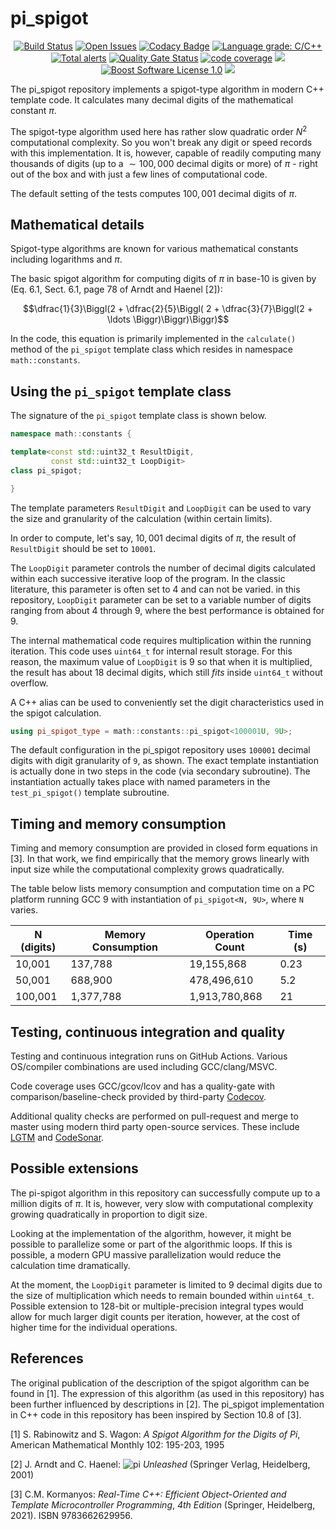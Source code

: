 ﻿pi_spigot
==================
<p align="center">
    <a href="https://github.com/imahjoub/pi_spigot/actions">
        <img src="https://github.com/imahjoub/pi_spigot/actions/workflows/pi_spigot.yml/badge.svg" alt="Build Status"></a>
    <a href="https://github.com/imahjoub/pi_spigot/issues?q=is%3Aissue+is%3Aopen+sort%3Aupdated-desc">
        <img src="https://custom-icon-badges.herokuapp.com/github/issues-raw/imahjoub/pi_spigot?logo=github" alt="Open Issues" /></a>
    <a href="https://app.codacy.com/gh/imahjoub/pi_spigot/dashboard">
        <img src="https://app.codacy.com/project/badge/Grade/4f390d179be84d87a637adbf5bd473bc" alt="Codacy Badge" /></a>
    <a href="https://lgtm.com/projects/g/imahjoub/pi_spigot/context:cpp">
        <img src="https://img.shields.io/lgtm/grade/cpp/g/imahjoub/pi_spigot.svg?logo=lgtm&logoWidth=18" alt="Language grade: C/C++" /></a>
    <a href="https://lgtm.com/projects/g/imahjoub/pi_spigot/alerts/?mode=list">
        <img src="https://img.shields.io/lgtm/alerts/g/imahjoub/pi_spigot.svg?logo=lgtm&logoWidth=18" alt="Total alerts" /></a>
    <a href="https://sonarcloud.io/summary/new_code?id=imahjoub_pi_spigot">
        <img src="https://sonarcloud.io/api/project_badges/measure?project=imahjoub_pi_spigot&metric=alert_status" alt="Quality Gate Status"></a>
    <a href="https://codecov.io/gh/imahjoub/pi_spigot">
        <img src="https://codecov.io/gh/imahjoub/pi_spigot/branch/main/graph/badge.svg?token=3LIK8E96FC" alt="code coverage"></a>
    <a href="https://github.com/imahjoub/pi_spigot" alt="GitHub code size in bytes">
        <img src="https://img.shields.io/github/languages/code-size/imahjoub/pi_spigot" /></a>
    <a href="https://github.com/imahjoub/pi_spigot/blob/main/LICENSE_1_0.txt">
        <img src="https://img.shields.io/badge/license-BSL%201.0-blue.svg" alt="Boost Software License 1.0"></a>
    <a href="https://github.com/imahjoub/pi_spigot" alt="Activity">
        <img src="https://img.shields.io/github/commit-activity/y/imahjoub/pi_spigot" /></a>
</p>

The pi_spigot repository implements
a spigot-type algorithm in modern C++ template code.
It calculates many decimal
digits of the mathematical constant $\pi$.

The spigot-type algorithm used here has rather slow quadratic
order $N^{2}$ computational complexity.
So you won't break
any digit or speed records with this implementation.
It is, however, capable of readily computing many thousands
of digits (up to a $\sim 100,000$ decimal digits or more)
of $\pi$ - right out of the box and with just a few lines
of computational code.

The default setting of the tests computes
$100,001$ decimal digits of $\pi$.

## Mathematical details

Spigot-type algorithms are known for various mathematical constants
including logarithms and $\pi$.

The basic spigot algorithm for computing digits of $\pi$
in base-10 is given by
(Eq. 6.1, Sect. 6.1, page 78 of Arndt and Haenel [2]):

$$\dfrac{1}{3}\Biggl(2 + \dfrac{2}{5}\Biggl( 2 + \dfrac{3}{7}\Biggl(2 + \ldots \Biggr)\Biggr)\Biggr)$$

In the code, this equation is primarily implemented in the
`calculate()` method of the `pi_spigot` template class
which resides in namespace `math::constants`.

## Using the `pi_spigot` template class

The signature of the `pi_spigot` template class is shown below.

```cpp
namespace math::constants {

template<const std::uint32_t ResultDigit,
         const std::uint32_t LoopDigit>
class pi_spigot;

}
```

The template parameters `ResultDigit` and `LoopDigit`
can be used to vary the size and granularity of the
calculation (within certain limits).

In order to compute, let's say,
$10,001$ decimal digits of $\pi$,
the result of `ResultDigit` should be set to `10001`.

The `LoopDigit` parameter controls the number of decimal
digits calculated within each successive iterative loop
of the program. In the classic literature, this
parameter is often set to 4 and can not be varied.
in this repository, `LoopDigit` parameter can be set to a variable number
of digits ranging from about 4 through 9, where the
best performance is obtained for 9.

The internal mathematical code requires multiplication
within the running iteration. This code uses `uint64_t`
for internal result storage. For this reason,
the maximum value of `LoopDigit` is 9 so that
when it is multiplied, the result has about 18
decimal digits, which still _fits_ inside
`uint64_t` without overflow.

A C++ alias can be used to conveniently set the
digit characteristics used in the spigot calculation.

```cpp
using pi_spigot_type = math::constants::pi_spigot<100001U, 9U>;
```

The default configuration
in the pi_spigot repository uses `100001` decimal digits
with digit granularity of `9`, as shown.
The exact template instantiation is actually done in two steps in the code
(via secondary subroutine). The instantiation actually
takes place with named parameters in the `test_pi_spigot()`
template subroutine.

## Timing and memory consumption

Timing and memory consumption are provided in closed form equations
in [3]. In that work, we find empirically that the memory grows linearly
with input size while the computational complexity grows
quadratically.

The table below lists memory consumption and computation time
on a PC platform running GCC 9 with instantiation of
`pi_spigot<N, 9U>`, where `N` varies.

|N (digits)  | Memory Consumption | Operation Count  | Time (s) |
| ---------- | ------------------ | ---------------- | -------- |
| 10,001     | 137,788            | 19,155,868       |  0.23    |
| 50,001     | 688,900            | 478,496,610      |  5.2     |
| 100,001    | 1,377,788          | 1,913,780,868    |  21      |

## Testing, continuous integration and quality

Testing and continuous integration runs on GitHub Actions.
Various OS/compiler combinations are used including
GCC/clang/MSVC.

Code coverage uses GCC/gcov/lcov and has a
quality-gate with comparison/baseline-check provided by third-party [Codecov](https://app.codecov.io/gh/imahjoub/pi_spigot).

Additional quality checks are performed on pull-request
and merge to master using modern third party open-source services.
These include
[LGTM](https://lgtm.com/projects/g/imahjoub/pi_spigot/alerts/?mode=list)
and [CodeSonar](https://sonarcloud.io/summary/new_code?id=imahjoub_pi_spigot).

## Possible extensions

The pi-spigot algorithm in this repository can successfully
compute up to a million digits of $\pi$.
It is, however, very slow with computational complexity
growing quadratically in proportion to digit size.

Looking at the implementation of the algorithm, however,
it might be possible to parallelize some or part of the
algorithmic loops. If this is possible, a modern GPU
massive parallelization would reduce the calculation
time dramatically.

At the moment, the `LoopDigit` parameter is limited to
9 decimal digits due to the size of multiplication
which needs to remain bounded within `uint64_t`.
Possible extension to 128-bit or multiple-precision
integral types would allow for much larger
digit counts per iteration, however, at the
cost of higher time for the individual operations.

## References

The original publication of the description of the spigot algorithm
can be found in [1].
The expression of this algorithm (as used in this repository)
has been further influenced by descriptions in [2].
The pi_spigot implementation in C++ code in this repository
has been inspired by Section 10.8 of [3].

[1] S. Rabinowitz and S. Wagon:
_A_ _Spigot_ _Algorithm_ _for_ _the_ _Digits_ _of_ _Pi_,
American Mathematical Monthly 102: 195-203, 1995

[2] J. Arndt and C. Haenel:
![pi](https://latex.codecogs.com/svg.image?\pi) _Unleashed_
(Springer Verlag, Heidelberg, 2001)

[3] C.M. Kormanyos: _Real-Time_ _C++:_
_Efficient_ _Object-Oriented_
_and_ _Template_ _Microcontroller_ _Programming_, _4th_ _Edition_
(Springer, Heidelberg, 2021). ISBN 9783662629956.

